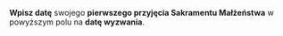 **Wpisz datę** swojego **pierwszego przyjęcia Sakramentu Małżeństwa** w powyższym polu na **datę wyzwania**.
